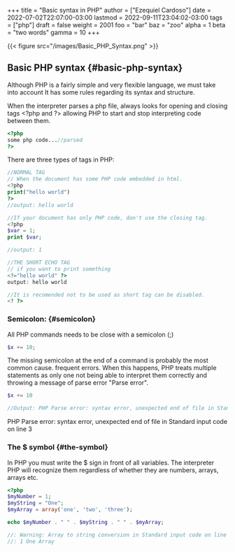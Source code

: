 +++
title = "Basic syntax in PHP"
author = ["Ezequiel Cardoso"]
date = 2022-07-02T22:07:00-03:00
lastmod = 2022-09-11T23:04:02-03:00
tags = ["php"]
draft = false
weight = 2001
foo = "bar"
baz = "zoo"
alpha = 1
beta = "two words"
gamma = 10
+++

{{< figure src="/images/Basic_PHP_Syntax.png" >}}


## Basic PHP syntax {#basic-php-syntax}

Although PHP is a fairly simple and very flexible language, we must take into account
It has some rules regarding its syntax and structure.

When the interpreter parses a php file, always looks for opening and closing
tags &lt;?php and ?&gt; allowing PHP to start and stop interpreting code between them.

```php
<?php
some php code...//parsed
?>
```

There are three types of tags in PHP:

```php
//NORMAL TAG
// When the document has some PHP code embedded in html.
<?php
print("hello world")
?>
//output: hello world

//If your document has only PHP code, don't use the closing tag.
<?php
$var = 1;
print $var;

//output: 1
```

```php
//THE SHORT ECHO TAG
// if you want to print something
<?="hello world" ?>
output: hello world
```

```php
//It is recomended not to be used as short tag can be disabled.
<? ?>
```


### Semicolon: {#semicolon}

All PHP commands needs to be close with a semicolon (;)

```php
$x += 10;
```

The missing semicolon at the end of a command is probably the most common cause.
frequent errors. When this happens, PHP treats multiple statements as
only one not being able to interpret them correctly and throwing a message of
parse error "Parse error".

```php
$x += 10

//Output: PHP Parse error: syntax error, unexpected end of file in Standard input code on line 3
```

PHP Parse error: syntax error, unexpected end of file in Standard input code on line 3


### The $ symbol {#the-symbol}

In PHP you must write the $ sign in front of all variables. The interpreter
PHP will recognize them regardless of whether they are numbers, arrays,
arrays etc.

```php
<?php
$myNumber = 1;
$myString = "One";
$myArray = array('one', 'two', 'three');

echo $myNumber . " " . $myString . " " . $myArray;

//: Warning: Array to string conversion in Standard input code on line 6
//: 1 One Array
```

[//]: # "Exported with love from a post written in Org mode"
[//]: # "- https://github.com/kaushalmodi/ox-hugo"
